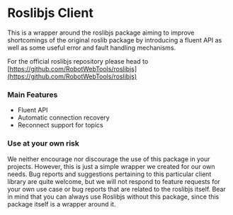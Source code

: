 Roslibjs Client
====

This is a wrapper around the roslibjs package aiming to improve shortcomings of the original roslib package by introducing a fluent API as well as some useful error and fault handling mechanisms.

For the official roslibjs repository please head to [https://github.com/RobotWebTools/roslibjs](https://github.com/RobotWebTools/roslibjs)

### Main Features

* Fluent API
* Automatic connection recovery
* Reconnect support for topics

### Use at your own risk

We neither encourage nor discourage the use of this package in your projects. However, this is just a simple wrapper we created for our own needs. Bug reports and suggestions pertaining to this particular client library are quite welcome, but we will not respond to feature requests for your own use case or bug reports that are related to the roslibjs itself. Bear in mind that you can always use Roslibjs without this package, since this package itself is a wrapper around it.